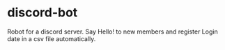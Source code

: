 # discord-bot
Robot for a discord server. Say Hello! to new members and register Login date in a csv file automatically.
